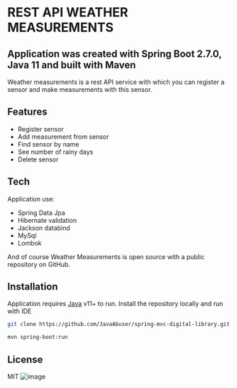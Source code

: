 # REST API WEATHER MEASUREMENTS
## Application was created with Spring Boot 2.7.0, Java 11 and built with Maven

Weather measurements is a rest API service with which you can register a sensor and make measurements with this sensor.

## Features

- Register sensor
- Add measurement from sensor
- Find sensor by name
- See number of rainy days
- Delete sensor

## Tech

Application use:

- Spring Data Jpa
- Hibernate validation
- Jackson databind
- MySql
- Lombok

And of course Weather Measurements is open source with a public repository on GitHub.

## Installation

Application requires [Java](https://www.oracle.com/java/technologies/downloads/#java11) v11+ to run.
Install the repository locally and run with IDE

```sh
git clone https://github.com/JavaAbuser/spring-mvc-digital-library.git
```
```sh
mvn spring-boot:run
```

## License

MIT
![image](https://user-images.githubusercontent.com/43775453/176562180-4380a6c8-a351-49ab-a812-97831da6fd04.png)
